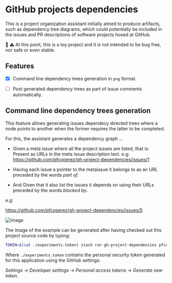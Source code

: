# GitHub projects dependencies

This is a project organization assistant initially aimed to produce artifacts, such as dependency tree diagrams, which could potentially be included in the issues and PR descriptions of software projects hosed at GitHub.

:bug: :warning: At this point, this is a toy project and it is not intended to be bug free, nor safe or even stable.

## Features

  - [x] Command line dependency trees generation in `png` format.
  - [ ] Post generated dependency trees as part of issue comments automatically.


## Command line dependency trees generation

This feature allows generating issues dependecy directed trees where a node points to another when the former requires the latter to be completed.

For this, the assistant generates a dependency graph ...

- Given a meta issue where all the project issues are listed, that is: Present as URLs in the meta issue description text. e.g: https://github.com/pfcoperez/gh-project-dependencies/issues/1

- Having each issue a pointer to the metaissue it belongs to as an URL preceded by the words _part of_.
- And Given that it also list the issues it depends on using their URLs preceded by the words _blocked by_.

e.g:

https://github.com/pfcoperez/gh-project-dependencies/issues/5


![image](https://user-images.githubusercontent.com/273379/50519798-eabe9a00-0abc-11e9-897f-2c60a5e1130c.png)


The image of the example can be generated after having checked out this project source code by typing:

```bash
TOKEN=$(cat ./experiments.token) stack run gh-project-dependencies pfcoperez gh-project-dependencies 1 5
```

Where `./experiments.token` contains the personal security token generated for this application using the GitHub settings:

_Settings -> Developer settings -> Personal access tokens -> Generate new token._





